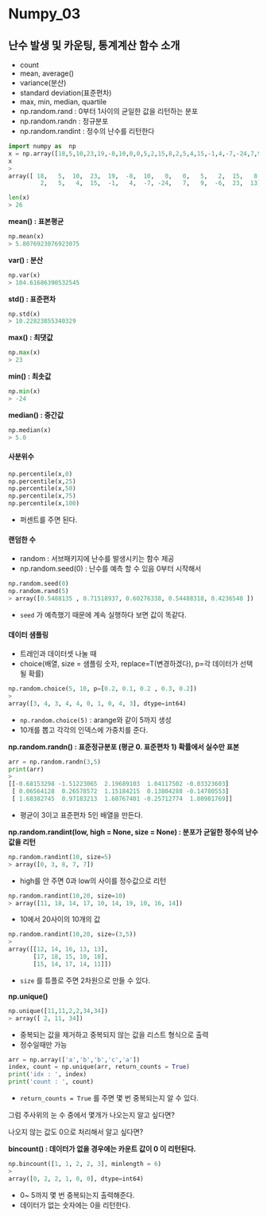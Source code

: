 # Numpy_03

## 난수 발생 및 카운팅, 통계계산 함수 소개

- count
- mean, average()
- variance(분산)
- standard deviation(표준편차)
- max, min, median, quartile
- np.random.rand : 0부터 1사이의 균일한 값을 리턴하는 분포
- np.random.randn : 정규분포
- np.random.randint : 정수의 난수를 리턴한다

```python
import numpy as  np
x = np.array([18,5,10,23,19,-8,10,0,0,5,2,15,8,2,5,4,15,-1,4,-7,-24,7,9,-6,23,13])
x
>
array([ 18,   5,  10,  23,  19,  -8,  10,   0,   0,   5,   2,  15,   8,
         2,   5,   4,  15,  -1,   4,  -7, -24,   7,   9,  -6,  23,  13])
```

```python
len(x)
> 26
```

**mean() : 표본평균** 

```python
np.mean(x)
> 5.8076923076923075
```

**var() : 분산**

```python
np.var(x)
> 104.61686390532545
```

**std() : 표준편차**

```python
np.std(x)
> 10.22823855340329
```

**max() : 최댓값**

```python
np.max(x)
> 23
```

**min() : 최솟값**

```python
np.min(x)
> -24
```

**median() : 중간값**

```python
np.median(x)
> 5.0
```

#### 사분위수

```python
np.percentile(x,0)
np.percentile(x,25)
np.percentile(x,50)
np.percentile(x,75)
np.percentile(x,100)
```

- 퍼센트를 주면 된다.

#### 랜덤한 수

- random : 서브패키지에 난수를 발생시키는 함수 제공
- np.random.seed(0) : 난수를 예측 할 수 있음 0부터 시작해서

```python
np.random.seed(0)
np.random.rand(5)
> array([0.5488135 , 0.71518937, 0.60276338, 0.54488318, 0.4236548 ])
```

-  `seed` 가 예측했기 때문에 계속 실행하다 보면 값이 똑같다.

#### 데이터 샘플링

- 트레인과 데이터셋 나눌 때
- choice(배열, size = 샘플링 숫자, replace=T(변경하겠다), p=각 데이터가 선택될 확률)

```python
np.random.choice(5, 10, p=[0.2, 0.1, 0.2 , 0.3, 0.2]) 
>
array([3, 4, 3, 4, 4, 0, 1, 0, 4, 3], dtype=int64)
```

- `np.random.choice(5)` : arange와 같이 5까지 생성 
- 10개를 뽑고 각각의 인덱스에 가중치를 준다.

**np.random.randn() : 표준정규분포 (평균 0. 표준편차 1) 확률에서 실수만 표본**

```python
arr = np.random.randn(3,5) 
print(arr)
>
[[-0.68153298 -1.51223065  2.19689103  1.04117502 -0.03323603]
 [ 0.06564128  0.26578572  1.15184215  0.13804288 -0.14780553]
 [ 1.68382745  0.97183213  1.60767401 -0.25712774  1.80981769]]
```

- 평균이 3이고 표준편차 5인 배열을 만든다.

**np.random.randint(low, high = None, size = None) : 분포가 균일한 정수의 난수값을 리턴**

```python
np.random.randint(10, size=5)
> array([0, 3, 8, 7, 7])
```

- high를 안 주면 0과 low의 사이를 정수값으로 리턴

```python
np.random.randint(10,20, size=10)
> array([11, 18, 14, 17, 10, 14, 19, 10, 16, 14])
```

- 10에서 20사이의 10개의 값

```python
np.random.randint(10,20, size=(3,5))
>
array([[12, 14, 16, 13, 13],
       [17, 18, 15, 10, 18],
       [15, 14, 17, 14, 11]])
```

- `size` 를 튜플로 주면 2차원으로 만들 수 있다.

**np.unique()**

```python
np.unique([11,11,2,2,34,34])
> array([ 2, 11, 34])
```

- 중복되는 값을 제거하고 중복되지 않는 값을 리스트 형식으로 출력
- 정수일때만 가능

```python
arr = np.array(['a','b','b','c','a'])
index, count = np.unique(arr, return_counts = True)
print('idx : ', index)
print('count : ', count)
```

- `return_counts = True` 를 주면 몇 번 중복되는지 알 수 있다.

그럼 주사위의 눈 수 중에서 몇개가 나오는지 알고 싶다면?

나오지 않는 값도 0으로 처리해서 알고 싶다면?

**bincount() : 데이터가 없을 경우에는 카운트 값이 0 이 리턴된다.**

```python
np.bincount([1, 1, 2, 2, 3], minlength = 6)
>
array([0, 2, 2, 1, 0, 0], dtype=int64)
```

- 0~ 5까지 몇 번 중복되는지 출력해준다. 
- 데이터가 없는 숫자에는 0을 리턴한다.

